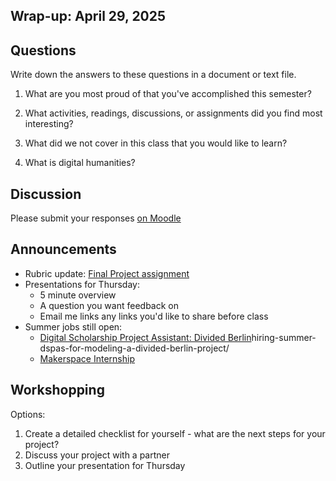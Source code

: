## Wrap-up: April 29, 2025

## Questions

Write down the answers to these questions in a document or text file.

1. What are you most proud of that you've accomplished this semester?

2. What activities, readings, discussions, or assignments did you find most interesting?

3. What did we not cover in this class that you would like to learn?

4. What is digital humanities?

## Discussion

Please submit your responses [on Moodle](https://moodle.brynmawr.edu/mod/assign/view.php?id=378866&forceview=1)

## Announcements

- Rubric update: [Final Project assignment](../assignments/final-project)
- Presentations for Thursday:
  - 5 minute overview
  - A question you want feedback on
  - Email me links any links you'd like to share before class
- Summer jobs still open: 
  - [Digital Scholarship Project Assistant: Divided Berlin](https://digitalscholarship.blogs.brynmawr.edu/2025/04/25/)hiring-summer-dspas-for-modeling-a-divided-berlin-project/
  - [Makerspace Internship](https://brynmawr.studentemployment.ngwebsolutions.com/jobxJobdetailPrint.aspx?JobId=3790&win=True)

## Workshopping

Options:

1. Create a detailed checklist for yourself - what are the next steps for your project?
2. Discuss your project with a partner
3. Outline your presentation for Thursday